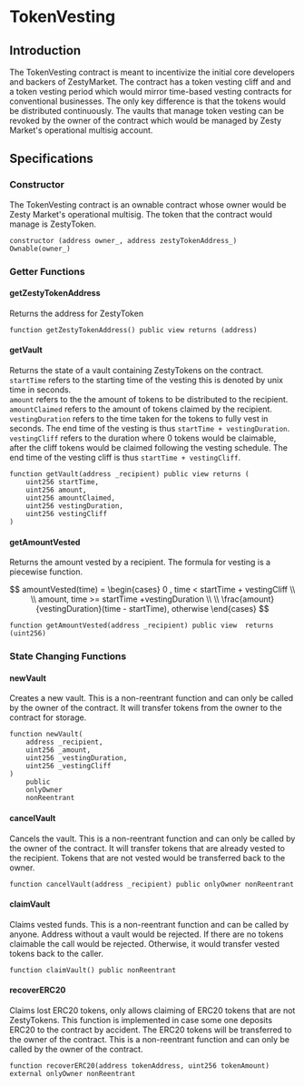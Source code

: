 # TokenVesting

## Introduction

The TokenVesting contract is meant to incentivize the initial core developers and backers of ZestyMarket. The contract has a token vesting cliff and and a token vesting period which would mirror time-based vesting contracts for conventional businesses. The only key difference is that the tokens would be distributed continuously. The vaults that manage token vesting can be revoked by the owner of the contract which would be managed by Zesty Market's operational multisig account.

## Specifications

### Constructor

The TokenVesting contract is an ownable contract whose owner would be Zesty Market's operational multisig. The token that the contract would manage is ZestyToken.

```
constructor (address owner_, address zestyTokenAddress_) Ownable(owner_)
```

### Getter Functions

#### getZestyTokenAddress

Returns the address for ZestyToken

```
function getZestyTokenAddress() public view returns (address)
```

#### getVault

Returns the state of a vault containing ZestyTokens on the contract. \
`startTime` refers to the starting time of the vesting this is denoted by unix time in seconds.\
`amount` refers to the the amount of tokens to be distributed to the recipient. \
`amountClaimed` refers to the amount of tokens claimed by the recipient. \
`vestingDuration` refers to the time taken for the tokens to fully vest in seconds. The end time of the vesting is thus `startTime + vestingDuration`. \
`vestingCliff` refers to the duration where 0 tokens would be claimable, after the cliff tokens would be claimed following the vesting schedule. The end time of the vesting cliff is thus `startTime + vestingCliff`.

```
function getVault(address _recipient) public view returns (
    uint256 startTime,
    uint256 amount,
    uint256 amountClaimed,
    uint256 vestingDuration,
    uint256 vestingCliff
)
```

#### getAmountVested

Returns the amount vested by a recipient. The formula for vesting is a piecewise function.

$$
amountVested(time) = 
\begin{cases}
0 ,  time < startTime + vestingCliff \\ \\
amount, time >= startTime +vestingDuration \\ \\
\frac{amount}{vestingDuration}(time - startTime), otherwise
\end{cases}
$$

```
function getAmountVested(address _recipient) public view  returns (uint256) 
```

### State Changing Functions

#### newVault

Creates a new vault. This is a non-reentrant function and can only be called by the owner of the contract. It will transfer tokens from the owner to the contract for storage.

```
function newVault(
    address _recipient,
    uint256 _amount,
    uint256 _vestingDuration,
    uint256 _vestingCliff
) 
    public
    onlyOwner 
    nonReentrant
```

#### cancelVault

Cancels the vault. This is a non-reentrant function and can only be called by the owner of the contract. It will transfer tokens that are already vested to the recipient. Tokens that are not vested would be transferred back to the owner.

```
function cancelVault(address _recipient) public onlyOwner nonReentrant 
```

#### claimVault

Claims vested funds. This is a non-reentrant function and can be called by anyone. Address without a vault would be rejected. If there are no tokens claimable the call would be rejected. Otherwise, it would transfer vested tokens back to the caller.

```
function claimVault() public nonReentrant 
```

#### recoverERC20

Claims lost ERC20 tokens, only allows claiming of ERC20 tokens that are not ZestyTokens. This function is implemented in case some one deposits ERC20 to the contract by accident. The ERC20 tokens will be transferred to the owner of the contract. This is a non-reentrant function and can only be called by the owner of the contract. 

```
function recoverERC20(address tokenAddress, uint256 tokenAmount) external onlyOwner nonReentrant
```
